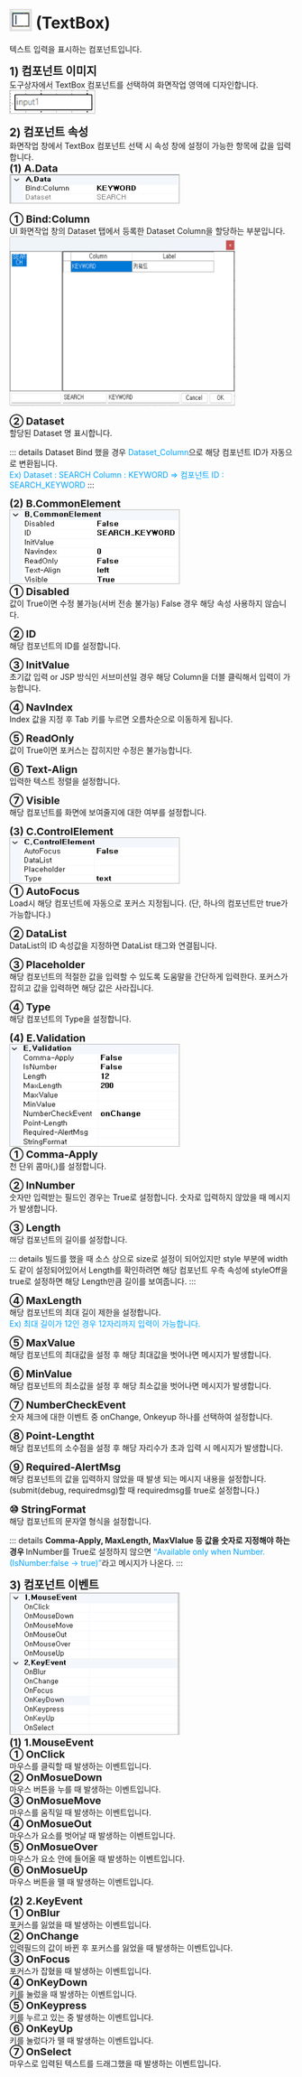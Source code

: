 # <img src="../../.vuepress/public/documentation/view-designer/Structure/Tool_Box/TextBox.png" style="position: relative;top: 5px;" width="40" height="40"> (TextBox)
텍스트 입력을 표시하는 컴포넌트입니다.

<b style="font-size: 20px"> 1) 컴포넌트 이미지 </b> <br/>
도구상자에서 TextBox 컴포넌트를 선택하여 화면작업 영역에 디자인합니다. <br/>
<img src="../../.vuepress/public/documentation/view-designer/TextBox/TextBox_Image.png" style="border: 1px solid #bbb;" width="150" height="40"> <br/>

<b style="font-size: 20px"> 2) 컴포넌트 속성 </b> <br/>
화면작업 창에서 TextBox 컴포넌트 선택 시 속성 창에 설정이 가능한 항목에 값을 입력합니다. <br/>
<b style="font-size: 18px"> (1) A.Data </b> <br/>
<img src="../../.vuepress/public/documentation/view-designer/TextBox/TextBox_Data.png"  style="border: 1px solid #bbb;" width="300" height="50"/> 

<b style="font-size: 18px"> ① Bind:Column </b> <br/>
UI 화면작업 창의 Dataset 탭에서 등록한 Dataset Column을 할당하는 부분입니다. <br/>
<img src="../../.vuepress/public/documentation/view-designer/TextBox/TextBox_Bind_Column.png"  width="400" height="300"/> 

<b style="font-size: 18px"> ② Dataset </b> <br/>
할당된 Dataset 명 표시합니다. <br/>
<!-- Remark -->
::: details <Badge type="tip" text="Remark" vertical="middle" /> 
Dataset Bind 했을 경우 <span style="color: #00a4ff;">Dataset_Column</span>으로 해당 컴포넌트 ID가 자동으로 변환됩니다. <br/>
<span style="color: #00a4ff;">Ex) Dataset : SEARCH     Column : KEYWORD  ⇒ 컴포넌트 ID : SEARCH_KEYWORD</span> 
:::
<!-- -->

<b style="font-size: 18px"> (2) B.CommonElement </b> <br/>
<img src="../../.vuepress/public/documentation/view-designer/TextBox/TextBox_CommonElement.png"  style="border: 1px solid #bbb;" width="300" height="130"/> <br/>
<b style="font-size: 18px"> ① Disabled </b> <br/>
값이 True이면 수정 불가능(서버 전송 불가능) False 경우 해당 속성 사용하지 않습니다. 

<b style="font-size: 18px"> ② ID </b> <br/>
해당 컴포넌트의 ID를 설정합니다.  

<b style="font-size: 18px"> ③ InitValue </b> <br/>
초기값 입력 or JSP 방식인 서브미션일 경우 해당 Column을 더블 클릭해서 입력이 가능합니다. 

<b style="font-size: 18px"> ④ NavIndex </b> <br/>
Index 값을 지정 후 Tab 키를 누르면 오름차순으로 이동하게 됩니다. 

<b style="font-size: 18px"> ⑤ ReadOnly </b> <br/>
값이 True이면 포커스는 잡히지만 수정은 불가능합니다. 

<b style="font-size: 18px"> ⑥ Text-Align </b> <br/>
입력한 텍스트 정렬을 설정합니다. 

<b style="font-size: 18px"> ⑦ Visible </b> <br/>
해당 컴포넌트를 화면에 보여줄지에 대한 여부를 설정합니다. <br/>

<b style="font-size: 18px"> (3) C.ControlElement </b> <br/>
<img src="../../.vuepress/public/documentation/view-designer/TextBox/TextBox_ControlElement.png"  style="border: 1px solid #bbb;" width="300" height="80"/> <br/> 
<b style="font-size: 18px"> ① AutoFocus </b> <br/>
Load시 해당 컴포넌트에 자동으로 포커스 지정됩니다. (단, 하나의 컴포넌트만 true가 가능합니다.)

<b style="font-size: 18px"> ② DataList </b> <br/>
DataList의 ID 속성값을 지정하면 DataList 태그와 연결됩니다.

<b style="font-size: 18px"> ③ Placeholder </b> <br/>
해당 컴포넌트의 적절한 값을 입력할 수 있도록 도움말을 간단하게 입력한다. 포커스가 잡히고 값을 입력하면 해당 값은 사라집니다.

<b style="font-size: 18px"> ④ Type </b> <br/>
해당 컴포넌트의 Type을 설정합니다. 

<b style="font-size: 18px"> (4) E.Validation </b> <br/>
<img src="../../.vuepress/public/documentation/view-designer/TextBox/TextBox_Validation.png"  style="border: 1px solid #bbb;" width="300" height="180"/> <br/> 
<b style="font-size: 18px"> ① Comma-Apply </b> <br/>
천 단위 콤마(,)를 설정합니다. 

<b style="font-size: 18px"> ② InNumber </b> <br/>
숫자만 입력받는 필드인 경우는 True로 설정합니다. 숫자로 입력하지 않았을 때 메시지가 발생합니다.

<b style="font-size: 18px"> ③ Length </b> <br/>
해당 컴포넌트의 길이를 설정합니다. 
<!-- Remark -->
::: details <Badge type="tip" text="Remark" vertical="middle" /> 
빌드를 했을 때 소스 상으로 size로 설정이 되어있지만 style 부분에 width도 같이 설정되어있어서 Length를 확인하려면 해당 컴포넌트 우측 속성에 styleOff을 true로 설정하면 해당 Length만큼 길이를 보여줍니다.
:::
<!-- -->
<b style="font-size: 18px"> ④ MaxLength </b> <br/>
해당 컴포넌트의 최대 길이 제한을 설정합니다. <br/>
<span style="color: #00a4ff;">Ex) 최대 길이가 12인 경우 12자리까지 입력이 가능합니다.</span>

<b style="font-size: 18px"> ⑤ MaxValue </b> <br/>
해당 컴포넌트의 최대값을 설정 후 해당 최대값을 벗어나면 메시지가 발생합니다. 

<b style="font-size: 18px"> ⑥ MinValue </b> <br/>
해당 컴포넌트의 최소값을 설정 후 해당 최소값을 벗어나면 메시지가 발생합니다. 

<b style="font-size: 18px"> ⑦ NumberCheckEvent </b> <br/>
숫자 체크에 대한 이벤트 중 onChange, Onkeyup 하나를 선택하여 설정합니다. <br/>

<b style="font-size: 18px"> ⑧ Point-Lengtht </b> <br/>
해당 컴포넌트의 소수점을 설정 후 해당 자리수가 초과 입력 시 메시지가 발생합니다. 

<b style="font-size: 18px"> ⑨ Required-AlertMsg </b> <br/>
해당 컴포넌트의 값을 입력하지 않았을 때 발생 되는 메시지 내용을 설정합니다. <br/>
(submit(debug, requiredmsg)할 때 requiredmsg를 true로 설정합니다.) 

<b style="font-size: 18px"> ⑩ StringFormat </b> <br/>
해당 컴포넌트의 문자열 형식을 설정합니다. 
<!-- Remark -->
::: details <Badge type="tip" text="Remark" vertical="middle" /> <b> Comma-Apply, MaxLength, MaxVlalue 등 값을 숫자로 지정해야 하는 경우 </b>
InNumber를 True로 설정하지 않으면 <span style="color: #00a4ff;">“Available only when Number.(IsNumber:false -> true)”</span>라고 메시지가 나온다.
:::
<!-- -->

<b style="font-size: 20px"> 3) 컴포넌트 이벤트 </b> <br/>
<img src="../../.vuepress/public/documentation/view-designer/TextBox/TextBox_Event.png"  style="border: 1px solid #bbb;" width="300" height="250"/> <br/> 
<b style="font-size: 18px"> (1) 1.MouseEvent </b> <br/>
<b style="font-size: 18px"> ① OnClick </b> <br/>
마우스를 클릭할 때 발생하는 이벤트입니다. <br/>
<b style="font-size: 18px"> ② OnMosueDown </b> <br/>
마우스 버튼을 누를 때 발생하는 이벤트입니다. <br/>
<b style="font-size: 18px"> ③ OnMosueMove </b> <br/>
마우스를 움직일 때 발생하는 이벤트입니다. <br/>
<b style="font-size: 18px"> ④ OnMosueOut </b> <br/>
마우스가 요소를 벗어날 때 발생하는 이벤트입니다. <br/>
<b style="font-size: 18px"> ⑤ OnMosueOver </b> <br/>
마우스가 요소 안에 들어올 때 발생하는 이벤트입니다. <br/>
<b style="font-size: 18px"> ⑥ OnMosueUp </b> <br/>
마우스 버튼을 뗄 때 발생하는 이벤트입니다. <br/>

<b style="font-size: 18px"> (2) 2.KeyEvent </b> <br/>
<b style="font-size: 18px"> ① OnBlur </b> <br/>
포커스를 잃었을 때 발생하는 이벤트입니다. <br/>
<b style="font-size: 18px"> ② OnChange  </b> <br/>
입력필드의 값이 바뀐 후 포커스를 잃었을 때 발생하는 이벤트입니다. <br/>
<b style="font-size: 18px"> ③ OnFocus </b> <br/>
포커스가 잡혔을 때 발생하는 이벤트입니다. <br/>
<b style="font-size: 18px"> ④ OnKeyDown </b> <br/>
키를 눌렀을 때 발생하는 이벤트입니다. <br/>
<b style="font-size: 18px"> ⑤ OnKeypress </b> <br/>
키를 누르고 있는 중 발생하는 이벤트입니다. <br/>
<b style="font-size: 18px"> ⑥ OnKeyUp </b> <br/>
키를 눌렀다가 뗄 때 발생하는 이벤트입니다. <br/>
<b style="font-size: 18px"> ⑦ OnSelect </b> <br/>
마우스로 입력된 텍스트를 드래그했을 때 발생하는 이벤트입니다. <br/>